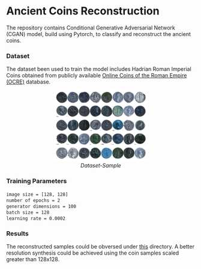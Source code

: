 # Ancient Coins Reconstruction
The repository contains Conditional Generative Adversarial Network (CGAN) model, build using Pytorch, to classify and reconstruct the ancient coins. 

### Dataset
The dataset been used to train the model includes Hadrian Roman Imperial Coins obtained from publicly available <a href="http://numismatics.org/ocre/" target="blank_">Online Coins of the Roman Empire (OCRE)</a> database.
<p align="center">
  <img src="https://github.com/rimshasaeed/ancient-coins-synthesis/blob/main/results/dataset-sample.jpg", alt="dataset" width="50%">
  <br>
  <i>Dataset-Sample</i>
</p>

### Training Parameters
```
image size = [128, 128]
number of epochs = 2
generator dimensions = 100
batch size = 128
learning rate = 0.0002
```

### Results
The reconstructed samples could be obversed under <a href="https://github.com/rimshasaeed/ancient-coins-synthesis/tree/main/results/generated_images" target="blank_">this</a> directory. A better resolution synthesis could be achieved using the coin samples scaled greater than 128x128. 
